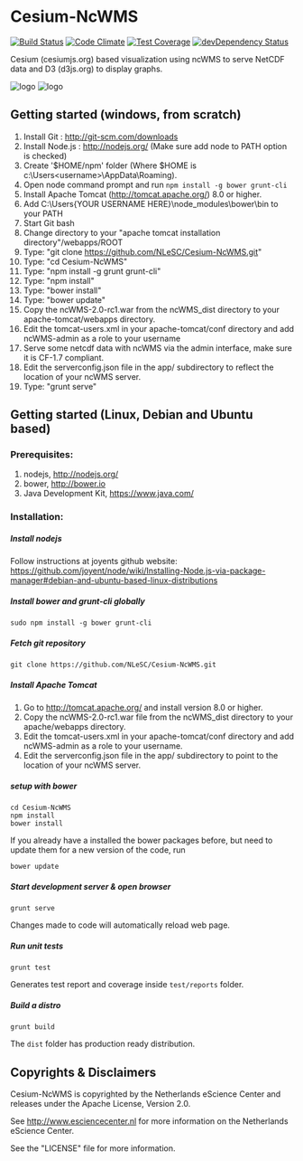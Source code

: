 Cesium-NcWMS
============

[![Build Status](https://travis-ci.org/NLeSC/Cesium-NcWMS.svg?branch=master)](https://travis-ci.org/NLeSC/Cesium-NcWMS)
[![Code Climate](https://codeclimate.com/github/NLeSC/Cesium-NcWMS/badges/gpa.svg)](https://codeclimate.com/github/NLeSC/Cesium-NcWMS)
[![Test Coverage](https://codeclimate.com/github/NLeSC/Cesium-NcWMS/badges/coverage.svg)](https://codeclimate.com/github/NLeSC/Cesium-NcWMS)
[![devDependency Status](https://david-dm.org/NLeSC/Cesium-NcWMS/dev-status.svg)](https://david-dm.org/NLeSC/Cesium-NcWMS#info=devDependencies)

Cesium (cesiumjs.org) based visualization using ncWMS to serve NetCDF data and D3 (d3js.org) to display graphs.

![logo](DOC/images/ewa-saturation.png "Screenshot 1")
![logo](DOC/images/ewa-discharge.png "Screenshot 2")

Getting started (windows, from scratch)
---------------------------------------
1. Install Git : 	http://git-scm.com/downloads
2. Install Node.js : 	http://nodejs.org/ (Make sure add node to PATH option is checked)
  1. Create '$HOME/npm' folder (Where $HOME is c:\Users\<username>\AppData\Roaming).
  2. Open node command prompt and run `npm install -g bower grunt-cli`
3. Install Apache Tomcat (http://tomcat.apache.org/) 8.0 or higher.
4. Add C:\Users\{YOUR USERNAME HERE}\node_modules\bower\bin to your PATH
5. Start Git bash
6. Change directory to your "apache tomcat installation directory"/webapps/ROOT
7. Type: "git clone https://github.com/NLeSC/Cesium-NcWMS.git"
8. Type: "cd Cesium-NcWMS"
9. Type: "npm install -g grunt grunt-cli"
10. Type: "npm install"
11. Type: "bower install"
12. Type: "bower update"
13. Copy the ncWMS-2.0-rc1.war from the ncWMS_dist directory to your apache-tomcat/webapps directory.
14. Edit the tomcat-users.xml in your apache-tomcat/conf directory and add ncWMS-admin as a role to your username
15. Serve some netcdf data with ncWMS via the admin interface, make sure it is CF-1.7 compliant.
16. Edit the serverconfig.json file in the app/ subdirectory to reflect the location of your ncWMS server.
17. Type: "grunt serve"

Getting started (Linux, Debian and Ubuntu based)
-------------------------------------------------
### Prerequisites:  
1. nodejs, http://nodejs.org/
2. bower, http://bower.io
3. Java Development Kit, https://www.java.com/

### Installation:  
##### Install nodejs  
Follow instructions at joyents github website:
https://github.com/joyent/node/wiki/Installing-Node.js-via-package-manager#debian-and-ubuntu-based-linux-distributions

##### Install bower and grunt-cli globally
```
sudo npm install -g bower grunt-cli
```

##### Fetch git repository
```
git clone https://github.com/NLeSC/Cesium-NcWMS.git
```

##### Install Apache Tomcat
1. Go to http://tomcat.apache.org/ and install version 8.0 or higher.
2. Copy the ncWMS-2.0-rc1.war file from the ncWMS_dist directory to your apache/webapps directory.  
3. Edit the tomcat-users.xml in your apache-tomcat/conf directory and add ncWMS-admin as a role to your username.  
4. Edit the serverconfig.json file in the app/ subdirectory to point to the location of your ncWMS server.

##### setup with bower
```
cd Cesium-NcWMS
npm install
bower install
```
If you already have a installed the bower packages before, but need to update them for a new version of the code, run
```
bower update
```

##### Start development server & open browser
```
grunt serve
```
Changes made to code will automatically reload web page.

##### Run unit tests

```
grunt test
```
Generates test report and coverage inside `test/reports` folder.

##### Build a distro

```
grunt build
```
The `dist` folder has production ready distribution.



Copyrights & Disclaimers
------------------------

Cesium-NcWMS is copyrighted by the Netherlands eScience Center and
releases under the Apache License, Version 2.0.

See <http://www.esciencecenter.nl> for more information on the
Netherlands eScience Center.

See the "LICENSE" file for more information.
